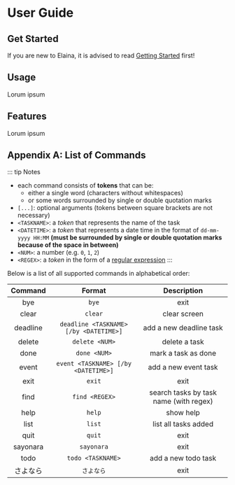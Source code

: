 # User Guide

## Get Started

If you are new to Elaina, it is advised to read [Getting Started](/pages/getting-started) first!

## Usage

Lorum ipsum

## Features

Lorum ipsum

## Appendix A: List of Commands

::: tip Notes
- each command consists of **tokens** that can be:
  - either a single word (characters without whitespaces)
  - or some words surrounded by single or double quotation marks
- `[...]`: optional arguments (tokens between square brackets are not necessary)
- `<TASKNAME>`: a *token* that represents the name of the task
- `<DATETIME>`: a *token* that represents a date time in the format of `dd-mm-yyyy HH:MM` **(must be surrounded by single or double quotation marks because of the space in between)**
- `<NUM>`: a number (e.g. `0`, `1`, `2`)
- `<REGEX>`: a *token* in the form of a [regular expression](https://www3.ntu.edu.sg/home/ehchua/programming/howto/Regexe.html)
:::

Below is a list of all supported commands in alphabetical order:

| Command  | Format                                 | Description                            |
|:--------:|:--------------------------------------:|:--------------------------------------:|
| bye      | `bye`                                  | exit                                   |
| clear    | `clear`                                | clear screen                           |
| deadline | `deadline <TASKNAME> [/by <DATETIME>]` | add a new deadline task                |
| delete   | `delete <NUM>`                         | delete a task                          |
| done     | `done <NUM>`                           | mark a task as done                    |
| event    | `event <TASKNAME> [/by <DATETIME>]`    | add a new event task                   |
| exit     | `exit`                                 | exit                                   |
| find     | `find <REGEX>`                         | search tasks by task name (with regex) |
| help     | `help`                                 | show help                              |
| list     | `list`                                 | list all tasks added                   |
| quit     | `quit`                                 | exit                                   |
| sayonara | `sayonara`                             | exit                                   |
| todo     | `todo <TASKNAME>`                      | add a new todo task                    |
| さよなら  | `さよなら`                             | exit                                   |
